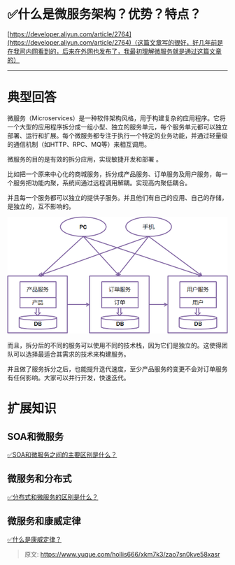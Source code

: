 # ✅什么是微服务架构？优势？特点？

[https://developer.aliyun.com/article/2764](https://developer.aliyun.com/article/2764)（这篇文章写的很好，好几年前是在我司内网看到的，后来在外网也发布了，我最初理解微服务就是通过这篇文章的）

****

# 典型回答


微服务（Microservices）是一种软件架构风格，用于构建复杂的应用程序。它将一个大型的应用程序拆分成一组小型、独立的服务单元，每个服务单元都可以独立部署、运行和扩展。每个微服务都专注于执行一个特定的业务功能，并通过轻量级的通信机制（如HTTP、RPC、MQ等）来相互调用。



微服务的目的是有效的拆分应用，实现敏捷开发和部署 。



比如把一个原来中心化的商城服务，拆分成产品服务、订单服务及用户服务，每一个服务把功能内聚，系统间通过远程调用解耦。实现高内聚低耦合。



并且每一个服务都可以独立的提供子服务。并且他们有自己的应用、自己的存储，是独立的，互不影响的。



  
![1672143080006-ae966858-96bc-4bae-b180-9ce22d7dfdd2.png](./img/NE3qvQkf_bCYvfNN/1672143080006-ae966858-96bc-4bae-b180-9ce22d7dfdd2-569861.png)



而且，拆分后的不同的服务可以使用不同的技术栈，因为它们是独立的。这使得团队可以选择最适合其需求的技术来构建服务。



并且做了服务拆分之后，也能提升迭代速度，至少产品服务的变更不会对订单服务有任何影响。大家可以并行开发，快速迭代。





# 扩展知识


## SOA和微服务


[✅SOA和微服务之间的主要区别是什么？](https://www.yuque.com/hollis666/xkm7k3/fkg3572ih9pye728)



## 微服务和分布式


[✅分布式和微服务的区别是什么？](https://www.yuque.com/hollis666/xkm7k3/av4fdpxuxauxym6k)



## 微服务和康威定律


[✅什么是康威定律？](https://www.yuque.com/hollis666/xkm7k3/rcgubon7keglqt75)



> 原文: <https://www.yuque.com/hollis666/xkm7k3/zao7sn0kve58xasr>